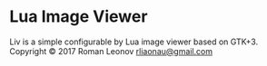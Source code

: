 Lua Image Viewer
===================

Liv is a simple configurable by Lua image viewer based on GTK+3.
Copyright © 2017 Roman Leonov <rliaonau@gmail.com>
